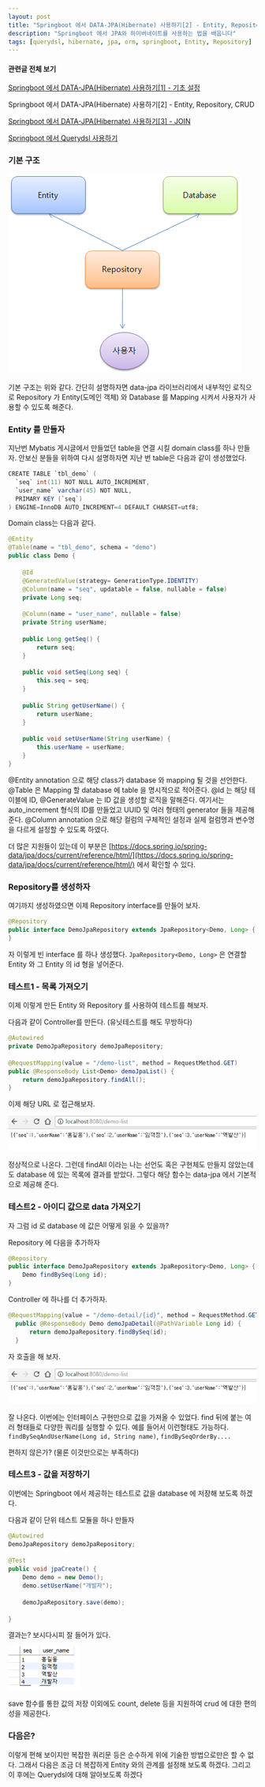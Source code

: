 ```yaml
---
layout: post
title: "Springboot 에서 DATA-JPA(Hibernate) 사용하기[2] - Entity, Repository, CRUD"
description: "Springboot 에서 JPA와 하이버네이트를 사용하는 법을 배웁니다"
tags: [querydsl, hibernate, jpa, orm, springboot, Entity, Repository]
---
```

#### 관련글 전체 보기
[Springboot 에서 DATA-JPA(Hibernate) 사용하기[1] - 기초 설정](https://doohwan-yoo.github.io/data-jpa-1/)

Springboot 에서 DATA-JPA(Hibernate) 사용하기[2] - Entity, Repository, CRUD

[Springboot 에서 DATA-JPA(Hibernate) 사용하기[3] - JOIN](https://doohwan-yoo.github.io/data-jpa-3/)

[Springboot 에서 Querydsl 사용하기](https://doohwan-yoo.github.io/querydsl/)

### 기본 구조

<img src="../images/data-jpa-2-1.png">

기본 구조는 위와 같다. 간단히 설명하자면 data-jpa 라이브러리에서 내부적인 로직으로 Repository 가 Entity(도메인 객체) 와 Database 를 Mapping 시켜서 사용자가 사용할 수 있도록 해준다.

### Entity 를 만들자

지난번 Mybatis 게시글에서 만들었던 table을 연결 시킬 domain class를 하나 만들자.
안보신 분들을 위하여 다시 설명하자면 지난 번 table은 다음과 같이 생성했었다.

```java
CREATE TABLE `tbl_demo` (
  `seq` int(11) NOT NULL AUTO_INCREMENT,
  `user_name` varchar(45) NOT NULL,
  PRIMARY KEY (`seq`)
) ENGINE=InnoDB AUTO_INCREMENT=4 DEFAULT CHARSET=utf8;

```

Domain class는 다음과 같다.

```java
@Entity
@Table(name = "tbl_demo", schema = "demo")
public class Demo {

    @Id
    @GeneratedValue(strategy= GenerationType.IDENTITY)
    @Column(name = "seq", updatable = false, nullable = false)
    private Long seq;

    @Column(name = "user_name", nullable = false)
    private String userName;

    public Long getSeq() {
        return seq;
    }

    public void setSeq(Long seq) {
        this.seq = seq;
    }

    public String getUserName() {
        return userName;
    }

    public void setUserName(String userName) {
        this.userName = userName;
    }
}
```

@Entity annotation 으로 해당 class가 database 와 mapping 될 것을 선언한다.
@Table 은 Mapping 할 database 에 table 을 명시적으로 적어준다.
@Id 는 해당 테이블에 ID, @GenerateValue 는 ID 값을 생성할 로직을 말해준다.
여기서는 auto_increment 형식의 ID를 만들었고 UUID 및 여러 형태의 generator 들을 제공해 준다.
@Column annotation 으로 해당 컬럼의 구체적인 설정과 실제 컬럼명과 변수명을 다르게 설정할 수 있도록 하였다.

더 많은 지원들이 있는데 이 부분은 [https://docs.spring.io/spring-data/jpa/docs/current/reference/html/](https://docs.spring.io/spring-data/jpa/docs/current/reference/html/) 에서 확인할 수 있다.



### Repository를 생성하자
여기까지 생성하였으면 이제 Repository interface를 만들어 보자.
```java
@Repository
public interface DemoJpaRepository extends JpaRepository<Demo, Long> {
}
```

자 이렇게 빈 interface 를 하나 생성했다.
`JpaRepository<Demo, Long>` 은 연결할 Entity 와 그 Entity 의 id 형을 넣어준다.

### 테스트1 - 목록 가져오기

이제 이렇게 만든 Entity 와 Repository 를 사용하여 테스트를 해보자.

다음과 같이 Controller를 만든다. (유닛테스트를 해도 무방하다)

```java
@Autowired
private DemoJpaRepository demoJpaRepository;

@RequestMapping(value = "/demo-list", method = RequestMethod.GET)
public @ResponseBody List<Demo> demoJpaList() {
    return demoJpaRepository.findAll();
}
```

이제 해당 URL 로 접근해보자.

<img src="../images/data-jpa-2-2.png">

정상적으로 나온다. 그런데 findAll 이라는 나는 선언도 혹은 구현체도 만들지 않았는데도 database 에 있는 목록에 결과를 받았다. 그렇다 해당 함수는 data-jpa 에서 기본적으로 제공해 준다.

### 테스트2 - 아이디 값으로 data 가져오기

자 그럼 id 로 database 에 값은 어떻게 읽을 수 있을까?

Repository 에 다음을 추가하자
```java
@Repository
public interface DemoJpaRepository extends JpaRepository<Demo, Long> {
    Demo findBySeq(Long id);
}
```

Controller 에 하나를 더 추가하자.

```java
@RequestMapping(value = "/demo-detail/{id}", method = RequestMethod.GET)
  public @ResponseBody Demo demoJpaDetail(@PathVariable Long id) {
      return demoJpaRepository.findBySeq(id);
  }
```

자 호출을 해 보자.

<img src="../images/data-jpa-2-2.png">

잘 나온다. 이번에는 인터페이스 구현만으로 값을 가져올 수 있었다. find 뒤에 붙는 여러 형태들로 다양한 쿼리를 실행할 수 있다. 예를 들어서 이런형태도 가능하다.
`findBySeqAndUserName(Long id, String name)`, `findBySeqOrderBy....`

편하지 않은가? (물론 이것만으로는 부족하다)


### 테스트3 - 값을 저장하기

이번에는 Springboot 에서 제공하는 테스트로 값을 database 에 저장해 보도록 하겠다.

다음과 같이 단위 테스트 모듈을 하나 만들자
```java
@Autowired
DemoJpaRepository demoJpaRepository;

@Test
public void jpaCreate() {
	Demo demo = new Demo();
	demo.setUserName("개발자");

	demoJpaRepository.save(demo);

}
```

결과는? 보시다시피 잘 들어가 있다.

<img src="../images/data-jpa-2-4.png">

save 함수를 통한 값의 저장 이외에도 count, delete 등을 지원하여 crud 에 대한 편의성을 제공한다.

### 다음은?

이렇게 편해 보이지만 복잡한 쿼리문 등은 순수하게 위에 기술한 방법으로만은 할 수 없다.
그래서 다음은 조금 더 복잡하게 Entity 와의 관계를 설정해 보도록 하겠다. 그리고 이 후에는 Querydsl에 대해 알아보도록 하겠다

